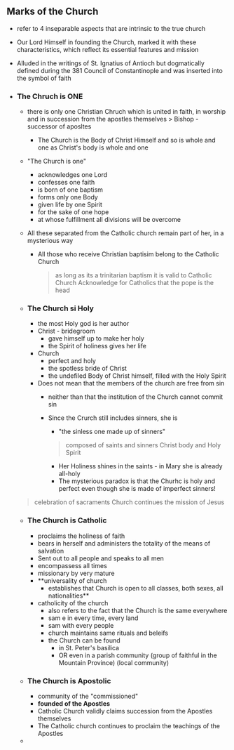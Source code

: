 ## Marks of the Church
- refer to 4 inseparable aspects that are intrinsic to the true church
- Our Lord Himself in founding the Church, marked it with these characteristics, which reflect its essential features and mission
- Alluded in the writings of St. Ignatius of Antioch but dogmatically defined during the 381 Council of Constantinople and was inserted into the symbol of faith
- ### The Chruch is ONE
	- there is only one Christian Chruch which is united in faith, in worship and in succession from the apostles themselves
			> Bishop - successor of aposltes
		- The Church is the Body of Christ Himself and so is whole and one as Christ's body is whole and one
	- "The Church is one"
		- acknowledges one Lord
		- confesses one faith
		- is born of one baptism
		- forms only one Body
		- given life by one Spirit
		- for the sake of one hope
		- at whose fulfillment all divisions will be overcome
	- All these separated from the Catholic church remain part of her, in a mysterious way
		- All those who receive Christian baptisim belong to the Catholic Church 
			> as long as its a trinitarian baptism it is valid to Catholic Church
			> Acknowledge for Catholics that the pope is the head
			
	- ### The Church si Holy
		- the most Holy god is her author
		- Christ - bridegroom
			- gave himself up to make her holy
			- the Spirit of holiness gives her life
		- Church
			- perfect and holy
			- the spotless bride of Christ
			- the undefiled Body of Christ himself, filled with the Holy Spirit
		- Does not mean that the members of the church are free from sin
			- neither than that the institution of the Church cannot commit sin
			- Since the Crurch still includes sinners, she is
				- "the sinless one made up of sinners"
				> composed of saints and sinners
				> Christ body and Holy Spirit
				
				- Her Holiness shines in the saints - in Mary she is already all-holy
				- The mysterious paradox is that the Churhc is holy and perfect even though she is made of imperfect sinners!
	> celebration of sacraments
	> 	Church continues the mission of Jesus
	
	- ### The Church is Catholic
		- proclaims the holiness of faith
		- bears in herself and administers the totality of the means of salvation
		- Sent out to all people and speaks to all men
		- encompassess all times
		- missionary by very mature
		- **universality of church
			- establishes that Church is open to all classes, both sexes, all nationalities**
		- catholicity of the church
			- also refers to the fact that the Church is the same everywhere
			- sam e in every time, every land
			- sam with every people
			- church maintains same rituals and beleifs
			- the Church can be found 
				- in St. Peter's basilica
				- OR even in a parish community (group of faithful in the Mountain Province) (local community)
	- ### The Church is Apostolic
		- community of the "commissioned"
		- **founded of the Apostles**
		- Catholic Church validly claims succession from the Apostles themselves
		- The Catholic church continues to proclaim the teachings of the Apostles
	- 